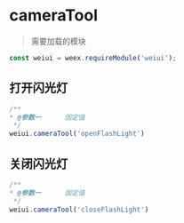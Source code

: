 # cameraTool

> 需要加载的模块

```js
const weiui = weex.requireModule('weiui');
```

## 打开闪光灯
```js
/**
* @参数一      固定值
 */
weiui.cameraTool('openFlashLight')
```

## 关闭闪光灯
```js
/**
* @参数一      固定值
 */
weiui.cameraTool('closeFlashLight')
```

